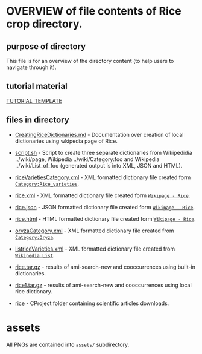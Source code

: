 # OVERVIEW of file contents of Rice crop directory.

## purpose of directory 
This file is for an overview of the directory content (to help users to navigate through it). 

## tutorial material
[TUTORIAL_TEMPLATE](https://github.com/petermr/tigr2ess/edit/master/crops/rice/TUTORIAL.md)

## files in directory

* [CreatingRiceDictionaries.md](https://github.com/petermr/tigr2ess/edit/master/crops/rice/CreatingRiceDictionaries.md) - Documentation over creation of local dictionaries using wkipedia page of Rice. 

* [script.sh](https://github.com/petermr/tigr2ess/blob/master/crops/rice/script.sh) - Script to create three separate dictionaries from Wikipedidia ../wiki/page, Wikipedia ../wiki/Category:foo and Wikipedia ../wiki/List_of_foo (generated output is into XML, JSON and HTML).

* [riceVarietiesCategory.xml](https://github.com/petermr/tigr2ess/blob/master/crops/rice/riceVarietiesCategory.xml) - XML formatted dictionary file created form [`Category:Rice_varieties`](https://en.wikipedia.org/wiki/Category:Rice_varieties).

* [rice.xml](https://github.com/petermr/tigr2ess/blob/master/crops/rice/Rice.xml) - XML formatted dictionary file created form [`Wikipage - Rice`](https://en.wikipedia.org/wiki/Rice).

* [rice.json](https://github.com/petermr/tigr2ess/blob/master/crops/rice/Rice.json) - JSON formatted dictionary file created form [`Wikipage - Rice`](https://en.wikipedia.org/wiki/Rice).

* [rice.html](https://github.com/petermr/tigr2ess/blob/master/crops/rice/Rice.html) - HTML formatted dictionary file created form [`Wikipage - Rice`](https://en.wikipedia.org/wiki/Rice).

* [oryzaCategory.xml](https://github.com/petermr/tigr2ess/blob/master/crops/rice/oryzaCategory.xml) - XML formatted dictionary file created from [`Category:Oryza`](https://en.wikipedia.org/wiki/Category:Oryza).

* [listriceVarieties.xml](https://github.com/petermr/tigr2ess/blob/master/crops/rice/listriceVarieties.xml) -  XML formatted dictionary file created from [`Wikipedia List`](https://en.wikipedia.org/wiki/List_of_rice_varieties).

* [rice.tar.gz](https://github.com/petermr/tigr2ess/blob/master/crops/rice/rice.tar.gz) -  results of ami-search-new and cooccurrences using built-in dictionaries.

* [rice1.tar.gz](https://github.com/petermr/tigr2ess/blob/master/crops/rice/rice1.tar.gz) -  results of ami-search-new and cooccurrences using local rice dictionary.

* [rice](https://github.com/petermr/tigr2ess/blob/master/crops/rice/rice) -  CProject folder containing scientific articles downloads.

# assets
All PNGs are contained into `assets/` subdirectory.
